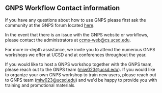 ## GNPS Workflow Contact information

If you have any questions about how to use GNPS please first ask the community at the GNPS forum located [here](https://groups.google.com/forum/#!forum/molecular_networking_bug_reports).

In the event that there is an issue with the GNPS website or workflows, please contact the administrators at [ccms-web@cs.ucsd.edu](ccms-web@cs.ucsd.edu).

For more in-depth assistance, we invite you to attend the numerous GNPS workshops we offer at UCSD and at conferences throughout the year.

If you would like to host a GNPS workshop together with the GNPS team, please reach out to the GNPS team (miw023@ucsd.edu). If you would like to organize your own GNPS workshop to train new users, please reach out to GNPS team (miw023@ucsd.edu) and we'd be happy to provide you with training and promotional materials.
